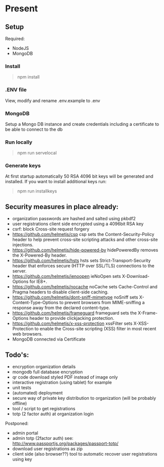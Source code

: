 # Present

## Setup

Required:
- NodeJS
- MongoDB

### Install

> npm install

### .ENV file
View, modify and rename .env.example to .env

### MongoDB
Setup a Mongo DB instance and create credentials including a certificate to be able to connect to the db

### Run locally

> npm run servelocal

### Generate keys
At first startup automatically 50 RSA 4096 bit keys will be generated and installed. If you want to install additional keys run:

> npm run installkeys 

## Security measures in place already:

- organization passwords are hashed and salted using pkbdf2
- user registrations client side encrypted using a 4096bit RSA key
- csrf: block Cross-site request forgery
- https://github.com/helmetjs/csp csp sets the Content-Security-Policy header to help prevent cross-site scripting attacks and other cross-site injections.
- https://github.com/helmetjs/hide-powered-by hidePoweredBy removes the X-Powered-By header.
- https://github.com/helmetjs/hsts hsts sets Strict-Transport-Security header that enforces secure (HTTP over SSL/TLS) connections to the server.
- https://github.com/helmetjs/ienoopen ieNoOpen sets X-Download-Options for IE8+.
- https://github.com/helmetjs/nocache noCache sets Cache-Control and Pragma headers to disable client-side caching.
- https://github.com/helmetjs/dont-sniff-mimetype noSniff sets X-Content-Type-Options to prevent browsers from MIME-sniffing a response away from the declared content-type.
- https://github.com/helmetjs/frameguard frameguard sets the X-Frame-Options header to provide clickjacking protection.
- https://github.com/helmetjs/x-xss-protection xssFilter sets X-XSS-Protection to enable the Cross-site scripting (XSS) filter in most recent web browsers.
- MongoDB connected via Certificate

## Todo's:
- encryption organization details
- mongodb full database encryption
- qr code download styled PDF instead of image only
- interactive registration (using tablet) for example
- unit tests
- (automated) deployment
- secure way of private key distribution to organization (will be probably offline)
- tool / script to get registrations
- totp (2 factor auth) at organization login

Postponed:
- admin portal
- admin totp (2factor auth) see: http://www.passportjs.org/packages/passport-totp/
- download user registrations as zip
- client side (also browser??) tool to automatic recover user registrations using key
